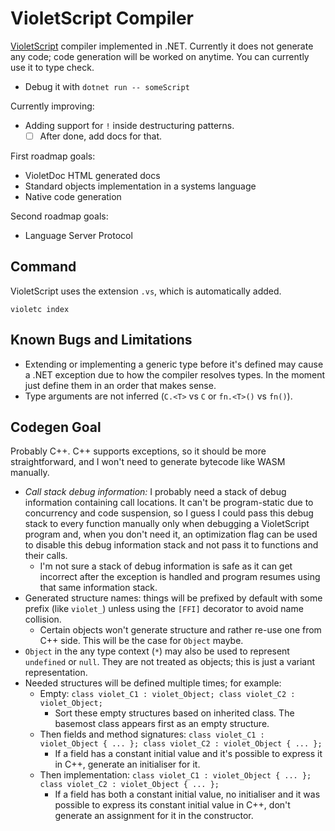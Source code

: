 # VioletScript Compiler

[VioletScript](https://violetscript.github.io) compiler implemented in .NET. Currently it does not generate any code; code generation will be worked on anytime. You can currently use it to type check.

- Debug it with `dotnet run -- someScript`

Currently improving:

- Adding support for `!` inside destructuring patterns.
  - [ ] After done, add docs for that.

First roadmap goals:

- VioletDoc HTML generated docs
- Standard objects implementation in a systems language
- Native code generation

Second roadmap goals:

- Language Server Protocol

## Command

VioletScript uses the extension `.vs`, which is automatically added.

```
violetc index
```

## Known Bugs and Limitations

- Extending or implementing a generic type before it's defined may cause a .NET exception due to how the compiler resolves types. In the moment just define them in an order that makes sense.
- Type arguments are not inferred (`C.<T>` vs `C` or `fn.<T>()` vs `fn()`).

## Codegen Goal

Probably C++. C++ supports exceptions, so it should be more straightforward, and I won't need to generate bytecode like WASM manually.

- _Call stack debug information:_ I probably need a stack of debug information containing call locations. It can't be program-static due to concurrency and code suspension, so I guess I could pass this debug stack to every function manually only when debugging a VioletScript program and, when you don't need it, an optimization flag can be used to disable this debug information stack and not pass it to functions and their calls.
  - I'm not sure a stack of debug information is safe as it can get incorrect after the exception is handled and program resumes using that same information stack.
- Generated structure names: things will be prefixed by default with some prefix (like `violet_`) unless using the `[FFI]` decorator to avoid name collision.
  - Certain objects won't generate structure and rather re-use one from C++ side. This will be the case for `Object` maybe.
- `Object` in the any type context (`*`) may also be used to represent `undefined` or `null`. They are not treated as objects; this is just a variant representation.
- Needed structures will be defined multiple times; for example:
  - Empty: `class violet_C1 : violet_Object; class violet_C2 : violet_Object;`
    - Sort these empty structures based on inherited class. The basemost class appears first as an empty structure.
  - Then fields and method signatures: `class violet_C1 : violet_Object { ... }; class violet_C2 : violet_Object { ... };`
    - If a field has a constant initial value and it's possible to express it in C++, generate an initialiser for it.
  - Then implementation: `class violet_C1 : violet_Object { ... }; class violet_C2 : violet_Object { ... };`
    - If a field has both a constant initial value, no initialiser and it was possible to express its constant initial value in C++, don't generate an assignment for it in the constructor.